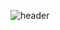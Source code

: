 ![header](https://capsule-render.vercel.app/api?type=waving&color=auto&height=200&section=header&text=SmartBuilding_securitysystem%20render&fontSize=40)
